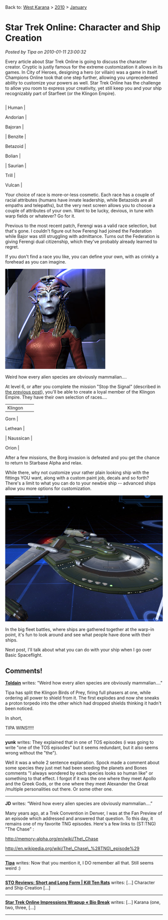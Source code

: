 Back to: [West Karana](/posts/westkarana.md) > [2010](/posts/2010/westkarana.md) > [January](./westkarana.md)
# Star Trek Online: Character and Ship Creation

*Posted by Tipa on 2010-01-11 23:00:32*

Every article about Star Trek Online is going to discuss the character creator. Cryptic is justly famous for the extreme customization it allows in its games. In City of Heroes, designing a hero (or villain) was a game in itself. Champions Online took that one step further, allowing you unprecedented ability to customize your powers as well. Star Trek Online has the challenge to allow you room to express your creativity, yet still keep you and your ship recognizably part of Starfleet (or the Klingon Empire).



|  |  |  |
| --- | --- | --- |
|
 Human |

 Andorian |

 Bajoran |


| Benzite |

 Betazoid |

 Bolian |


| Saurian |

 Trill |

 Vulcan |



Your choice of race is more-or-less cosmetic. Each race has a couple of racial attributes (humans have innate leadership, while Betazoids are all empaths and telepaths), but the very next screen allows you to choose a couple of attributes of your own. Want to be lucky, devious, in tune with warp fields or whatever? Go for it.

Previous to the most recent patch, Ferengi was a valid race selection, but that's gone. I couldn't figure out how Ferengi had joined the Federation while Bajor was still struggling with admittance. Turns out the Federation is giving Ferengi dual citizenship, which they've probably already learned to regret.

If you don't find a race you like, you can define your own, with as crinkly a forehead as you can imagine.

![](../../../uploads/2010/01/GameClient-2010-01-07-20-54-54-25.jpg "A previously unknown alien species!")

Weird how every alien species are obviously mammalian....

At level 6, or after you complete the mission "Stop the Signal" (described in [the previous post](../../../index.php/2010/01/11/star-trek-online-a-first-look/)), you'll be able to create a loyal member of the Klingon Empire. They have their own selection of races....



|  |  |  |
| --- | --- | --- |
| Klingon |

 Gorn |

 Lethean |


| Naussican |

 Orion |



After a few missions, the Borg invasion is defeated and you get the chance to return to Starbase Alpha and relax.

While there, why not customize your rather plain looking ship with the fittings YOU want, along with a custom paint job, decals and so forth? There's a limit to what you can do to your newbie ship -- advanced ships allow you more options for customization.

![](../../../uploads/2010/01/screenshot_2010-01-07-21-58-1.jpg "The U.S.S. Newton")

In the big fleet battles, where ships are gathered together at the warp-in point, it's fun to look around and see what people have done with their ships.

Next post, I'll talk about what you can do with your ship when I go over Basic Spaceflight.

## Comments!

**[Toldain](http://toldaintalks.blogspot.com)** writes: "Weird how every alien species are obviously mammalian…."

Tipa has split the Klingon Birds of Prey, firing full phasers at one, while ordering all power to shield from it. The first explodes and now she sneaks a proton torpedo into the other which had dropped shields thinking it hadn't been noticed. 

In short,

TIPA WINS!!!!!

---

**yunk** writes: They explained that in one of TOS episodes (i was going to write "one of the TOS episodes" but it seems redundant, but it also seems wrong without the "the"). 

Well it was a whole 2 sentence explanation. Spock made a comment about some species they just met had been seeding the planets and Bones comments "I always wondered by each species looks so human like" or something to that effect. I forgot if it was the one where they meet Apollo and the Greek Gods, or the one where they meet Alexander the Great /multiple personalities out there. Or some other one.

---

**JD** writes: “Weird how every alien species are obviously mammalian….”

Many years ago, at a Trek Convention in Denver, I was at the Fan Preview of an episode which addressed and answered that question. To this day, it remains one of my favorite TNG episodes. Here's a few links to (ST:TNG) "The Chase" :

http://memory-alpha.org/en/wiki/The\_Chase

http://en.wikipedia.org/wiki/The\_Chase\_%28TNG\_episode%29

---

**[Tipa](https://chasingdings.com)** writes: Now that you mention it, I DO remember all that. Still seems weird :)

---

**[STO Reviews: Short and Long Form | Kill Ten Rats](http://www.killtenrats.com/2010/01/14/sto-reviews-short-and-long-form/)** writes: [...] Character and Ship Creation [...]

---

**[Star Trek Online Impressions Wrapup &laquo; Bio Break](http://biobreak.wordpress.com/2010/01/14/star-trek-online-impressions-wrapup/)** writes: [...] Karana (one, two, three, [...]

---

